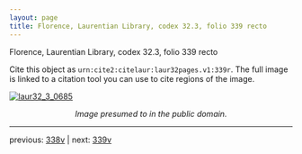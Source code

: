 ```yaml
---
layout: page
title: Florence, Laurentian Library, codex 32.3, folio 339 recto
---
```


Florence, Laurentian Library, codex 32.3, folio 339 recto

Cite this object as `urn:cite2:citelaur:laur32pages.v1:339r`.  The full image is linked to a citation tool you can use to cite regions of the image.

[![laur32_3_0685](http://www.homermultitext.org/iipsrv?IIIF=/project/homer/pyramidal/deepzoom/citelaur/laur32imgs/v1/laur32_3_0685.tif/full/800,/0/default.jpg)](http://www.homermultitext.org/ict2/?urn=urn:cite2:citelaur:laur32imgs.v1:laur32_3_0685) 

<p style="text-align: center; font-style: italic;">Image presumed to in the public domain.</p>

---

previous: [338v](../338v/) | next: [339v](../339v/)